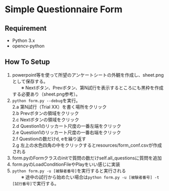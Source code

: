 # Simple Questionnaire Form
## Requirement
- Python 3.x
- opencv-python

## How To Setup
1. powerpoint等を使って所望のアンケートシートの外観を作成し、sheet.pngとして保存する。  
　　※ Nextボタン、Prevボタン、第N試行を表示するところにも黒枠を作成する必要あり（sheet.png参考）。
2. ```python form.py --debug```を実行。  
2.a 第N試行（Trial XX）を書く場所をクリック  
2.b Prevボタンの領域をクリック  
2.c Nextボタンの領域をクリック  
2.d Question1のリッカート尺度の一番左端をクリック  
2.e Question1のリッカート尺度の一番右端をクリック  
2.f Questionの数だけd, eを繰り返す  
2.g 左上の水色四角の中をクリックするとresources/form_conf.csvが作成される  
3. form.pyのFormクラスのinitで質問の数だけself.all_questionsに質問を追加
4. form.pyのLoadConditionFileやPlayをいい感じに実装
5. ```python form.py -u [被験者番号]```を実行すると実行される  
　　※ 途中の試行から始めたい場合は```python form.py -u [被験者番号] -t [試行番号]```で実行する。

